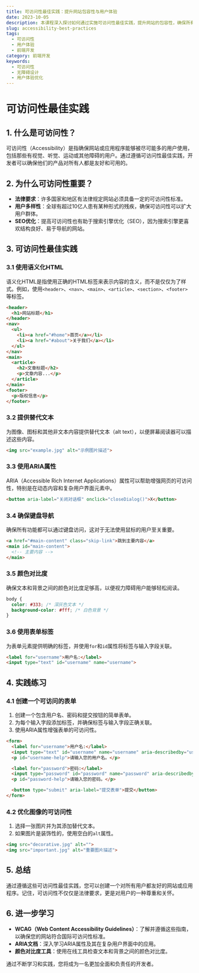 ```yaml
---
title: 可访问性最佳实践：提升网站包容性与用户体验
date: 2023-10-05
description: 本课程深入探讨如何通过实施可访问性最佳实践，提升网站的包容性，确保所有用户，包括残障人士，都能获得良好的用户体验。
slug: accessibility-best-practices
tags:
  - 可访问性
  - 用户体验
  - 前端开发
category: 前端开发
keywords:
  - 可访问性
  - 无障碍设计
  - 用户体验优化
---
```


# 可访问性最佳实践

## 1. 什么是可访问性？

可访问性（Accessibility）是指确保网站或应用程序能够被尽可能多的用户使用，包括那些有视觉、听觉、运动或其他障碍的用户。通过遵循可访问性最佳实践，开发者可以确保他们的产品对所有人都是友好和可用的。

## 2. 为什么可访问性重要？

- **法律要求**：许多国家和地区有法律规定网站必须具备一定的可访问性标准。
- **用户多样性**：全球有超过10亿人患有某种形式的残疾，确保可访问性可以扩大用户群体。
- **SEO优化**：提高可访问性也有助于搜索引擎优化（SEO），因为搜索引擎更喜欢结构良好、易于导航的网站。

## 3. 可访问性最佳实践

### 3.1 使用语义化HTML

语义化HTML是指使用正确的HTML标签来表示内容的含义，而不是仅仅为了样式。例如，使用`<header>`、`<nav>`、`<main>`、`<article>`、`<section>`、`<footer>`等标签。

```html
<header>
  <h1>网站标题</h1>
</header>
<nav>
  <ul>
    <li><a href="#home">首页</a></li>
    <li><a href="#about">关于我们</a></li>
  </ul>
</nav>
<main>
  <article>
    <h2>文章标题</h2>
    <p>文章内容...</p>
  </article>
</main>
<footer>
  <p>版权信息</p>
</footer>
```

### 3.2 提供替代文本

为图像、图标和其他非文本内容提供替代文本（alt text），以便屏幕阅读器可以描述这些内容。

```html
<img src="example.jpg" alt="示例图片描述">
```

### 3.3 使用ARIA属性

ARIA（Accessible Rich Internet Applications）属性可以帮助增强网页的可访问性，特别是在动态内容和复杂用户界面元素中。

```html
<button aria-label="关闭对话框" onclick="closeDialog()">X</button>
```

### 3.4 确保键盘导航

确保所有功能都可以通过键盘访问，这对于无法使用鼠标的用户至关重要。

```html
<a href="#main-content" class="skip-link">跳到主要内容</a>
<main id="main-content">
  <!-- 主要内容 -->
</main>
```

### 3.5 颜色对比度

确保文本和背景之间的颜色对比度足够高，以便视力障碍用户能够轻松阅读。

```css
body {
  color: #333; /* 深灰色文本 */
  background-color: #fff; /* 白色背景 */
}
```

### 3.6 使用表单标签

为表单元素提供明确的标签，并使用`for`和`id`属性将标签与输入字段关联。

```html
<label for="username">用户名:</label>
<input type="text" id="username" name="username">
```

## 4. 实践练习

### 4.1 创建一个可访问的表单

1. 创建一个包含用户名、密码和提交按钮的简单表单。
2. 为每个输入字段添加标签，并确保标签与输入字段正确关联。
3. 使用ARIA属性增强表单的可访问性。

```html
<form>
  <label for="username">用户名:</label>
  <input type="text" id="username" name="username" aria-describedby="username-help">
  <p id="username-help">请输入您的用户名。</p>

  <label for="password">密码:</label>
  <input type="password" id="password" name="password" aria-describedby="password-help">
  <p id="password-help">请输入您的密码。</p>

  <button type="submit" aria-label="提交表单">提交</button>
</form>
```

### 4.2 优化图像的可访问性

1. 选择一张图片并为其添加替代文本。
2. 如果图片是装饰性的，使用空白的`alt`属性。

```html
<img src="decorative.jpg" alt="">
<img src="important.jpg" alt="重要图片描述">
```

## 5. 总结

通过遵循这些可访问性最佳实践，您可以创建一个对所有用户都友好的网站或应用程序。记住，可访问性不仅仅是法律要求，更是对用户的一种尊重和关怀。

## 6. 进一步学习

- **WCAG（Web Content Accessibility Guidelines）**：了解并遵循这些指南，以确保您的网站符合国际可访问性标准。
- **ARIA文档**：深入学习ARIA属性及其在复杂用户界面中的应用。
- **颜色对比度工具**：使用在线工具检查文本和背景之间的颜色对比度。

通过不断学习和实践，您将成为一名更加全面和负责任的开发者。
